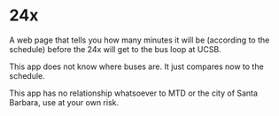 # 24x

A web page that tells you how many minutes it will be (according to the schedule) before the 24x will get to the bus loop at UCSB.

This app does not know where buses are. It just compares now to the schedule.

This app has no relationship whatsoever to MTD or the city of Santa Barbara, use at your own risk.
